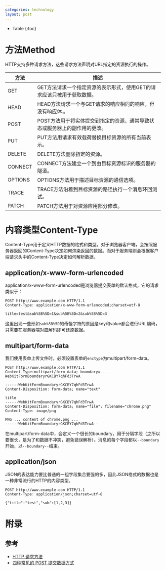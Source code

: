 ```yaml
---
categories: technology
layout: post
---
```


- Table
{:toc}
# 方法Method

HTTP支持多种请求方法，这些请求方法声明对URL指定的资源执行的操作。

| 方法    | 描述                                                         |
| ------- | ------------------------------------------------------------ |
| GET     | GET方法请求一个指定资源的表示形式，使用GET的请求应该只被用于获取数据。 |
| HEAD    | HEAD方法请求一个与GET请求的响应相同的响应，但没有响应体.。   |
| POST    | POST方法用于将实体提交到指定的资源，通常导致状态或服务器上的副作用的更改。 |
| PUT     | PUT方法用请求有效载荷替换目标资源的所有当前表示。            |
| DELETE  | DELETE方法删除指定的资源。                                   |
| CONNECT | CONNECT方法建立一个到由目标资源标识的服务器的隧道。          |
| OPTIONS | OPTIONS方法用于描述目标资源的通信选项。                      |
| TRACE   | TRACE方法沿着到目标资源的路径执行一个消息环回测试。          |
| PATCH   | PATCH方法用于对资源应用部分修改。                            |

# 内容类型Content-Type

Content-Type用于定义HTTP数据的格式和类型。对于浏览器客户端，会按照服务器返回的Content-Type决定如何渲染返回的数据。而对于服务端则会根据客户端请求头中的Content-Type决定如何解析数据。

## application/x-www-form-urlencoded

application/x-www-form-urlencoded是浏览器提交表单的默认格式，它的请求类似于：

```http
POST http://www.example.com HTTP/1.1
Content-Type: application/x-www-form-urlencoded;charset=utf-8

title=test&sub%5B%5D=1&sub%5B%5D=2&sub%5B%5D=3
```

这里出现一些形如`sub%5B%5D`的奇怪字符的原因是key和value都会进行URL编码，只需要在服务器端对应解码即可还原数据。

## multipart/form-data

我们使用表单上传文件时，必须设置表单的`enctype`为multipart/form-data。

```http
POST http://www.example.com HTTP/1.1
Content-Type:multipart/form-data; boundary=----WebKitFormBoundaryrGKCBY7qhFd3TrwA

------WebKitFormBoundaryrGKCBY7qhFd3TrwA
Content-Disposition: form-data; name="text"

title
------WebKitFormBoundaryrGKCBY7qhFd3TrwA
Content-Disposition: form-data; name="file"; filename="chrome.png"
Content-Type: image/png

PNG ... content of chrome.png ...
------WebKitFormBoundaryrGKCBY7qhFd3TrwA--
```

在multipart/form-data中，会定义一个很长的boundary，用于分隔字段（之所以要很长，是为了和数据不冲突，避免错误解析）。消息的每个字段都以`--boundary`开始，以`--boundary--`结束。

## application/json

JSON的表达能力要比普通的一组字段集合要强的多，因此JSON格式的数据也是一种非常流行的HTTP的内容类型。

```http
POST http://www.example.com HTTP/1.1 
Content-Type: application/json;charset=utf-8

{"title":"test","sub":[1,2,3]}
```



# 附录

## 参考

- [HTTP 请求方法](https://developer.mozilla.org/zh-CN/docs/Web/HTTP/Methods)
- [四种常见的 POST 提交数据方式](https://imququ.com/post/four-ways-to-post-data-in-http.html)
